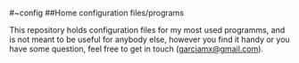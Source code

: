#~config
##Home configuration files/programs

This repository holds configuration files for my most used programms, and is not meant to be useful for anybody else, however you find it handy or you have some question, feel free to get in touch (<a href="mailto:garciamx@gmail.com">garciamx@gmail.com</a>). 
